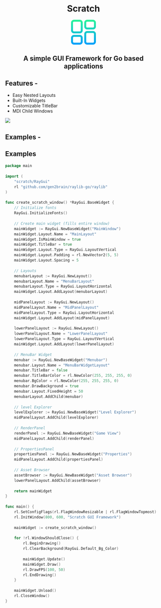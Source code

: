 <h1 align="center" style="bold">Scratch</h1>
<p align="center"><img src = "./icons/app_icon_small.png"> </img></p>
<H2 align="center"> A simple GUI Framework for Go based applications</H2>
<p>
</p>

<H2 align="left">Features -</H2>
<p>
<ul>
  <li>Easy Nested Layouts</li>
  <li>Built-In Widgets</li>
  <li>Customizable TitleBar</li>
  <li>MDI Child Windows</li>
</ul>
 </p>
 <p>
 <img src =".sources/scratch_window.png"> </img>
 </p>
<H2 align="left">Examples -</H2>
  <script>
            hljs.highlightAll();
        </script>

## Examples

```go
package main

import (
	"scratch/RayGui"
	rl "github.com/gen2brain/raylib-go/raylib"
)

func create_scratch_window() *RayGui.BaseWidget {
	// Initialize fonts
	RayGui.InitializeFonts()

	// Create main widget (fills entire window)
	mainWidget := RayGui.NewBaseWidget("MainWindow")
	mainWidget.Layout.Name = "MainLayout"
	mainWidget.IsMainWindow = true
	mainWidget.TitleBar = true
	mainWidget.Layout.Type = RayGui.LayoutVertical
	mainWidget.Layout.Padding = rl.NewVector2(5, 5)
	mainWidget.Layout.Spacing = 5

	// Layouts
	menubarLayout := RayGui.NewLayout()
	menubarLayout.Name = "MenuBarLayout"
	menubarLayout.Type = RayGui.LayoutHorizontal
	mainWidget.Layout.AddLayout(menubarLayout)

	midPanelLayout := RayGui.NewLayout()
	midPanelLayout.Name = "MidPanelLayout"
	midPanelLayout.Type = RayGui.LayoutHorizontal
	mainWidget.Layout.AddLayout(midPanelLayout)

	lowerPanelLayout := RayGui.NewLayout()
	lowerPanelLayout.Name = "LowerPanelLayout"
	lowerPanelLayout.Type = RayGui.LayoutVertical
	mainWidget.Layout.AddLayout(lowerPanelLayout)

	// MenuBar Widget
	menubar := RayGui.NewBaseWidget("Menubar")
	menubar.Layout.Name = "MenuBarWidgetLayout"
	menubar.TitleBar = false
	menubar.TitleBarColor = rl.NewColor(255, 255, 255, 0)
	menubar.BgColor = rl.NewColor(255, 255, 255, 0)
	menubar.DrawBackground = true
	menubar.Layout.FixedHeight = 50
	menubarLayout.AddChild(menubar)

	// level Explorer
	levelExplorer := RayGui.NewBaseWidget("Level Explorer")
	midPanelLayout.AddChild(levelExplorer)

	// RenderPanel
	renderPanel := RayGui.NewBaseWidget("Game View")
	midPanelLayout.AddChild(renderPanel)

	// PropertiesPanel
	propertiesPanel := RayGui.NewBaseWidget("Properties")
	midPanelLayout.AddChild(propertiesPanel)

	// Asset Browser
	assetBrowser := RayGui.NewBaseWidget("Asset Browser")
	lowerPanelLayout.AddChild(assetBrowser)

	return mainWidget
}

func main() {
	rl.SetConfigFlags(rl.FlagWindowResizable | rl.FlagWindowTopmost)
	rl.InitWindow(800, 600, "Scratch GUI Framework")

	mainWidget := create_scratch_window()

	for !rl.WindowShouldClose() {
		rl.BeginDrawing()
		rl.ClearBackground(RayGui.Default_Bg_Color)

		mainWidget.Update()
		mainWidget.Draw()
		rl.DrawFPS(100, 50)
		rl.EndDrawing()
	}

	mainWidget.Unload()
	rl.CloseWindow()
}
```

